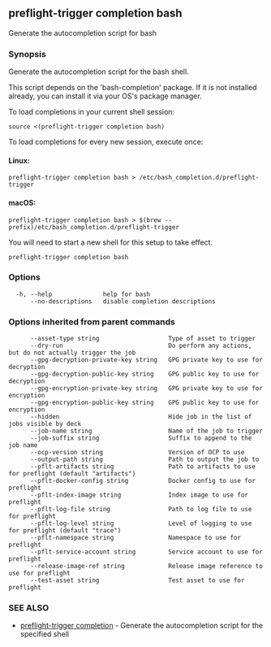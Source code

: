 ## preflight-trigger completion bash

Generate the autocompletion script for bash

### Synopsis

Generate the autocompletion script for the bash shell.

This script depends on the 'bash-completion' package.
If it is not installed already, you can install it via your OS's package manager.

To load completions in your current shell session:

	source <(preflight-trigger completion bash)

To load completions for every new session, execute once:

#### Linux:

	preflight-trigger completion bash > /etc/bash_completion.d/preflight-trigger

#### macOS:

	preflight-trigger completion bash > $(brew --prefix)/etc/bash_completion.d/preflight-trigger

You will need to start a new shell for this setup to take effect.


```
preflight-trigger completion bash
```

### Options

```
  -h, --help              help for bash
      --no-descriptions   disable completion descriptions
```

### Options inherited from parent commands

```
      --asset-type string                   Type of asset to trigger
      --dry-run                             Do perform any actions, but do not actually trigger the job
      --gpg-decryption-private-key string   GPG private key to use for decryption
      --gpg-decryption-public-key string    GPG public key to use for decryption
      --gpg-encryption-private-key string   GPG private key to use for encryption
      --gpg-encryption-public-key string    GPG public key to use for encryption
      --hidden                              Hide job in the list of jobs visible by deck
      --job-name string                     Name of the job to trigger
      --job-suffix string                   Suffix to append to the job name
      --ocp-version string                  Version of OCP to use
      --output-path string                  Path to output the job to
      --pflt-artifacts string               Path to artifacts to use for preflight (default "artifacts")
      --pflt-docker-config string           Docker config to use for preflight
      --pflt-index-image string             Index image to use for preflight
      --pflt-log-file string                Path to log file to use for preflight
      --pflt-log-level string               Level of logging to use for preflight (default "trace")
      --pflt-namespace string               Namespace to use for preflight
      --pflt-service-account string         Service account to use for preflight
      --release-image-ref string            Release image reference to use for preflight
      --test-asset string                   Test asset to use for preflight
```

### SEE ALSO

* [preflight-trigger completion](preflight-trigger_completion.md)	 - Generate the autocompletion script for the specified shell

